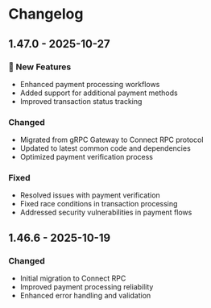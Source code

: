 # Changelog

## 1.47.0 - 2025-10-27

### 🚀 New Features
- Enhanced payment processing workflows
- Added support for additional payment methods
- Improved transaction status tracking

### Changed
- Migrated from gRPC Gateway to Connect RPC protocol
- Updated to latest common code and dependencies
- Optimized payment verification process

### Fixed
- Resolved issues with payment verification
- Fixed race conditions in transaction processing
- Addressed security vulnerabilities in payment flows

## 1.46.6 - 2025-10-19

### Changed
- Initial migration to Connect RPC
- Improved payment processing reliability
- Enhanced error handling and validation
